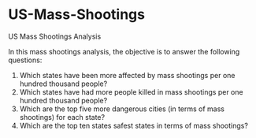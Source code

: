 # US-Mass-Shootings
US Mass Shootings Analysis

In this mass shootings analysis, the objective is to answer the following questions:
1. Which states have been more affected by mass shootings per one hundred thousand people?
2. Which states have had more people killed in mass shootings per one hundred thousand people?
3. Which are the top five more dangerous cities (in terms of mass shootings) for each state?
4. Which are the top ten states safest states in terms of mass shootings?
